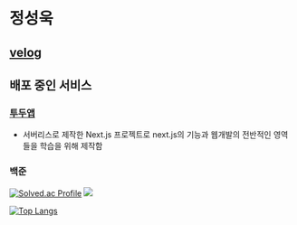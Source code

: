 # 정성욱 

## [velog](https://velog.io/@seonguk52/posts)


## 배포 중인 서비스

### [투두앱](https://nextjs-todo-p2irzf64a-seunguks-projects-2c9dd11b.vercel.app/)

- 서버리스로 제작한 Next.js 프로젝트로 next.js의 기능과 웹개발의 전반적인 영역들을 학습을 위해 제작함




### 백준

[![Solved.ac Profile](http://mazassumnida.wtf/api/v2/generate_badge?boj=seonguk52)](https://solved.ac/seonguk52/)
<img src="http://mazandi.herokuapp.com/api?handle=seonguk52&theme=warm"/>



[![Top Langs](https://github-readme-stats.vercel.app/api/top-langs/?username=SeongUk52)](https://github.com/SeongUk52/github-readme-stats)
<!---
SeongUk52/SeongUk52 is a ✨ special ✨ repository because its `README.md` (this file) appears on your GitHub profile.
You can click the Preview link to take a look at your changes.
--->
